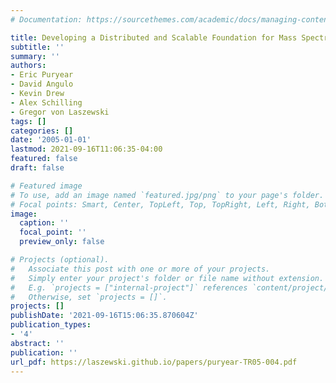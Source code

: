 ```yaml
---
# Documentation: https://sourcethemes.com/academic/docs/managing-content/

title: Developing a Distributed and Scalable Foundation for Mass Spectrometry Data
subtitle: ''
summary: ''
authors:
- Eric Puryear
- David Angulo
- Kevin Drew
- Alex Schilling
- Gregor von Laszewski
tags: []
categories: []
date: '2005-01-01'
lastmod: 2021-09-16T11:06:35-04:00
featured: false
draft: false

# Featured image
# To use, add an image named `featured.jpg/png` to your page's folder.
# Focal points: Smart, Center, TopLeft, Top, TopRight, Left, Right, BottomLeft, Bottom, BottomRight.
image:
  caption: ''
  focal_point: ''
  preview_only: false

# Projects (optional).
#   Associate this post with one or more of your projects.
#   Simply enter your project's folder or file name without extension.
#   E.g. `projects = ["internal-project"]` references `content/project/deep-learning/index.md`.
#   Otherwise, set `projects = []`.
projects: []
publishDate: '2021-09-16T15:06:35.870604Z'
publication_types:
- '4'
abstract: ''
publication: ''
url_pdf: https://laszewski.github.io/papers/puryear-TR05-004.pdf
---
```

